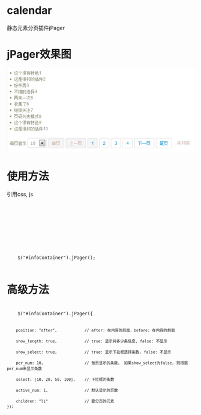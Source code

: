 # calendar #

静态元素分页插件jPager


# jPager效果图 #

![jPager效果图](images/jPager.jpg)


# 使用方法 #

引用css, js

<code html>
<link rel="stylesheet" type="text/css" href="jPager/jPager.css">

<script type="text/javascript" src="jPager/jquery-1.8.0.js"></script>

<script type="text/javascript" src="jPager/jquery.jPager.js"></script>
</code>

<code javascript>
	$("#infoContainer").jPager();

</code>


# 高级方法 #



<code javascript>
	$("#infoContainer").jPager({
	
		position: "after",            // after: 在内容的后面，before: 在内容的前面
		
		show_length: true,            // true: 显示共多少条信息, false: 不显示
		
		show_select: true,            // true: 显示下拉框选择条数, false: 不显示
		
		per_num: 10,                  // 每页显示的条数， 如果show_select为false, 则根据per_num来显示条数
		
		select: [10, 20, 50, 100],    // 下拉框的条数
		
		active_num: 1,                // 默认显示的页数
		
		children: "li"                // 要分页的元素
	});
</code>
